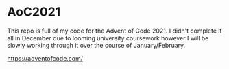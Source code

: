 # AoC2021

This repo is full of my code for the Advent of Code 2021. I didn't complete it all in December due to looming university coursework however I will be slowly working through it over the course of January/February.

https://adventofcode.com/
